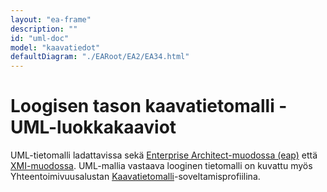 ```yaml
---
layout: "ea-frame"
description: ""
id: "uml-doc"
model: "kaavatiedot"
defaultDiagram: "./EARoot/EA2/EA34.html"
---
```

# Loogisen tason kaavatietomalli - UML-luokkakaaviot
UML-tietomalli ladattavissa sekä [Enterprise Architect-muodossa (eap)](./Kaavatietomalli-1_1.eap?raw=true) että [XMI-muodossa](./Kaavatietomalli-1_1.xmi?raw=true). UML-mallia vastaava looginen tietomalli on kuvattu myös Yhteentoimivuusalustan [Kaavatietomalli](https://tietomallit.suomi.fi/model/rytj-kaava/)-soveltamisprofiilina.
